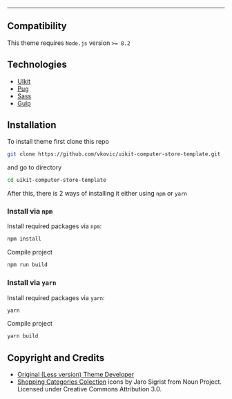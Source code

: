 
---

## Compatibility

This theme requires `Node.js` version `>= 8.2`

## Technologies

- [UIkit](https://getuikit.com)
- [Pug](https://pugjs.org)
- [Sass](https://sass-lang.com/)
- [Gulp](https://gulpjs.com)

## Installation

To install theme first clone this repo

```bash
git clone https://github.com/vkovic/uikit-computer-store-template.git
```

and go to directory

```bash
cd uikit-computer-store-template
```

After this, there is 2 ways of installing it either using `npm` or `yarn`

### Install via `npm`

Install required packages via `npm`:

```bash
npm install
```

Compile project

```bash
npm run build
```

### Install via `yarn`

Install required packages via `yarn`:

```bash
yarn
```

Compile project

```bash
yarn build
```

## Copyright and Credits

- [Original (Less version) Theme Developer](https://github.com/chekromul)
- [Shopping Categories Colection](https://thenounproject.com/jarosigrist/collection/shopping-categories) icons by
Jaro Sigrist from Noun Project. Licensed under Creative Commons Attribution 3.0.
